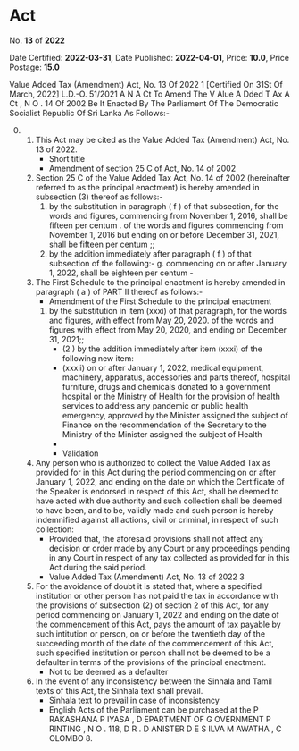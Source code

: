 # Act

No. **13** of **2022**

Date Certified: **2022-03-31**, Date Published: **2022-04-01**, Price: **10.0**, Price Postage: **15.0**

Value Added Tax (Amendment) Act, No. 13 Of 2022 1
[Certified On 31St Of March, 2022]
L.D.-O. 51/2021
A N  A Ct   To   Amend   The  V Alue  A Dded  T Ax  A Ct , N O . 14  Of  2002
Be It Enacted By The Parliament Of The Democratic Socialist Republic Of Sri Lanka As Follows:-

0. 
    1. This Act may be cited as the Value Added Tax (Amendment) Act, No. 13 of  2022.
        - Short  title
        - Amendment of section 25 C  of Act, No. 14 of 2002
    2. Section 25 C  of the Value Added Tax Act, No. 14 of 2002 (hereinafter referred to as the principal enactment) is hereby amended in subsection (3) thereof as follows:-
        1. by the substitution in paragraph ( f ) of that subsection, for the words and figures, commencing from November 1, 2016, shall be fifteen  per centum . of the words and figures commencing from November 1, 2016 but ending on or before December 31, 2021, shall be fifteen  per centum ;;
        2. by the addition immediately after paragraph ( f ) of that subsection of the following:-
            g. commencing on or after January 1, 2022, shall be eighteen  per centum
                - 
    3. The First Schedule to the principal enactment is hereby amended in paragraph ( a ) of PART II thereof as follows:-
        - Amendment of the First Schedule to the principal enactment
        1. by  the  substitution  in  item  (xxxi)  of  that paragraph, for the words and figures, with effect from May 20, 2020. of the words and figures with effect  from  May 20, 2020,  and  ending  on December 31, 2021;;
            - (2 ) by the addition immediately after item (xxxi) of the following new item:
            - (xxxii) on or after January 1, 2022, medical equipment, machinery, apparatus, accessories and parts thereof, hospital furniture, drugs and chemicals donated to a government hospital or the Ministry of Health for the provision of health services to address any pandemic or public health emergency, approved by the Minister assigned the subject of Finance on the recommendation of the Secretary to the Ministry of the Minister assigned the subject of Health
            - 
            - Validation
    4. Any person who is authorized to collect the Value Added Tax as provided for in this Act during the period commencing on or after January 1, 2022, and ending on the date on which the Certificate of the Speaker is endorsed in respect of this Act,  shall be deemed to have acted with due authority and such collection shall be deemed to have been, and to be, validly made and such person is hereby indemnified against all actions, civil or criminal, in respect of such collection:
        - Provided that, the aforesaid provisions shall not affect any decision or order made by any Court or any proceedings pending in any Court in respect of any tax collected as provided for in this Act during the said period.
        - Value Added Tax (Amendment) Act, No. 13 of 2022 3
    5. For the avoidance of doubt it is stated that, where a specified institution or other person has not paid the tax in accordance with the provisions of subsection (2) of section 2 of this Act, for any period commencing on January 1, 2022 and ending on the date of the commencement of this Act, pays the amount of tax payable by such intitution or person, on or before the twentieth day of the succeeding month of the date of the commencement of this Act, such specified institution or person shall not be deemed to be a defaulter in terms of the provisions of the principal enactment.
        - Not to be deemed as a defaulter
    6. In the event of any inconsistency between the Sinhala and Tamil texts of this Act, the Sinhala text shall prevail.
        - Sinhala text to prevail in case of inconsistency
        - English Acts of the Parliament can be purchased at the P RAKASHANA  P IYASA , D EPARTMENT   OF G OVERNMENT  P RINTING , N O . 118, D R . D ANISTER  D E  S ILVA  M AWATHA , C OLOMBO  8.